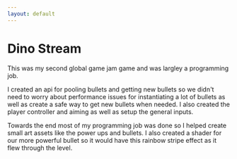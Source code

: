 ```yaml
---
layout: default
---
```


# Dino Stream

This was my second global game jam game and was largley a programming job.

I created an api for pooling bullets and getting new bullets so we didn't need to worry about performance issues for instantiating a lot of bullets as well as create a safe way to get new bullets when needed. I also created the player controller and aiming as well as setup the general inputs.

Towards the end most of my programming job was done so I helped create small art assets like the power ups and bullets. I also created a shader for our more powerful bullet so it would have this rainbow stripe effect as it flew through the level. 